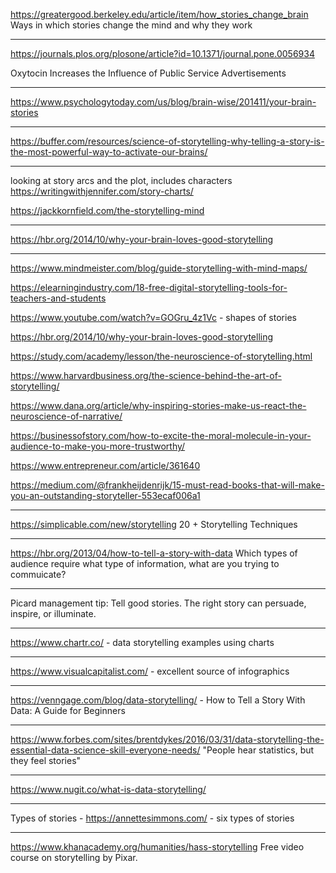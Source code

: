 https://greatergood.berkeley.edu/article/item/how_stories_change_brain
Ways in which stories change the mind and why they work

------------------------------------------------------------------------------------
https://journals.plos.org/plosone/article?id=10.1371/journal.pone.0056934

Oxytocin Increases the Influence of Public Service Advertisements

------------------------------------------------------------------------------------
https://www.psychologytoday.com/us/blog/brain-wise/201411/your-brain-stories


------------------------------------------------------------------------------------
https://buffer.com/resources/science-of-storytelling-why-telling-a-story-is-the-most-powerful-way-to-activate-our-brains/

------------------------------------------------------------------------------------------------
looking at story arcs and the plot, includes characters
https://writingwithjennifer.com/story-charts/


https://jackkornfield.com/the-storytelling-mind

-------------------------------------------------------------------------------------
https://hbr.org/2014/10/why-your-brain-loves-good-storytelling

-------------------------------------------------------------------------------------
https://www.mindmeister.com/blog/guide-storytelling-with-mind-maps/

https://elearningindustry.com/18-free-digital-storytelling-tools-for-teachers-and-students


https://www.youtube.com/watch?v=GOGru_4z1Vc - shapes of stories

https://hbr.org/2014/10/why-your-brain-loves-good-storytelling

https://study.com/academy/lesson/the-neuroscience-of-storytelling.html

https://www.harvardbusiness.org/the-science-behind-the-art-of-storytelling/

https://www.dana.org/article/why-inspiring-stories-make-us-react-the-neuroscience-of-narrative/

https://businessofstory.com/how-to-excite-the-moral-molecule-in-your-audience-to-make-you-more-trustworthy/

https://www.entrepreneur.com/article/361640

https://medium.com/@frankheijdenrijk/15-must-read-books-that-will-make-you-an-outstanding-storyteller-553ecaf006a1

---

https://simplicable.com/new/storytelling
20 + Storytelling Techniques

---

https://hbr.org/2013/04/how-to-tell-a-story-with-data
Which types of audience require what type of information, what are you trying to commuicate?

---
Picard management tip: Tell good stories. The right story can persuade, inspire, or illuminate. 

---

https://www.chartr.co/ - data storytelling examples using charts

---

https://www.visualcapitalist.com/ - excellent source of infographics

---

https://venngage.com/blog/data-storytelling/ - How to Tell a Story With Data: A Guide for Beginners

---

https://www.forbes.com/sites/brentdykes/2016/03/31/data-storytelling-the-essential-data-science-skill-everyone-needs/
"People hear statistics, but they feel stories"

---

https://www.nugit.co/what-is-data-storytelling/

---

Types of stories - https://annettesimmons.com/ - six types of stories

---

https://www.khanacademy.org/humanities/hass-storytelling
Free video course on storytelling by Pixar.
